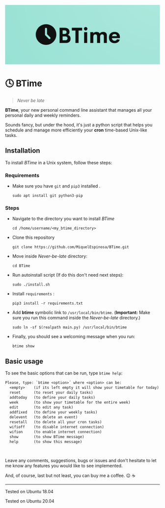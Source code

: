 ![alt text](https://github.com/MiquelEspinosa/BTime/blob/main/BTime.png?raw=true)

# :clock4: BTime 
>*Never be late*


**BTime**, your new personal command line assistant that manages all your personal daily and weekly reminders.

Sounds fancy, but under the hood, it's just a python script that helps you schedule and manage more efficiently your **cron** time-based Unix-like tasks. 
  

## Installation
To install *BTime* in a Unix system, follow these steps:

### Requirements

+ Make sure you have `git` and `pip3` installed .
    ```
    sudo apt install git python3-pip
    ```

### Steps


+ Navigate to the directory you want to install *BTime*
    ```
    cd /home/username/<my_btime_directory>
    ```
    
    
+ Clone this repository
    ```
    git clone https://github.com/MiquelEspinosa/BTime.git
    ```


+ Move inside *Never-be-late* directory:
    ```
    cd BTime
    ```
+ Run autoinstall script (If do this don't need next steps):
    ```
    sudo ./install.sh
    ```

+ Install `requirements` :
    ```
    pip3 install -r requirements.txt
    ```
    

+ Add **btime** symbolic link to `/usr/local/bin/btime`. (**Important:** Make sure you run this command inside the *Never-be-late* directory.)
    ```
    sudo ln -sf $(realpath main.py) /usr/local/bin/btime
    ```

+ Finally, you should see a welcoming message when you run:
    ```
    btime show
    ```

## Basic usage
To see the basic options that can be run, type `btime help`:
```
Please, type: `btime <option>´ where <option> can be: 
  <empty>    (if its left empty it will show your timetable for today)
  reset      (to reset your daily tasks)
  addtoday   (to define your daily tasks)
  week       (to show your timetable for the entire week)
  edit       (to edit any task)
  addfixed   (to define your weekly tasks)
  delevent   (to delete an event)
  resetall   (to delete all your cron tasks)
  wifioff    (to disable internet connection)
  wifion     (to enable internet connection)
  show       (to show BTime message)
  help       (to show this message)
```

&nbsp;
&nbsp;

Leave any comments, suggestions, bugs or issues and don't hesitate to let me know any features you would like to see implemented.
&nbsp;

And, of course, last but not least, you can buy me a coffee. :wink: :coffee: 
****
Tested on Ubuntu 18.04

Tested on Ubuntu 20.04
